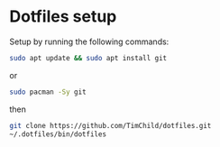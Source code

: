 # Dotfiles setup

Setup by running the following commands:
```sh
sudo apt update && sudo apt install git
```

or 

```sh
sudo pacman -Sy git
```

then

```sh
git clone https://github.com/TimChild/dotfiles.git
~/.dotfiles/bin/dotfiles
```
